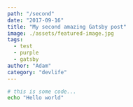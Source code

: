 ```yaml
---
path: "/second"
date: "2017-09-16"
title: "My second amazing Gatsby post"
image: ./assets/featured-image.jpg
tags:
  - test
  - purple
  - gatsby
author: "Adam"
category: "devlife"
---
```


```bash
# this is some code...
echo "Hello world"
```